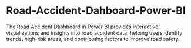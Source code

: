 # Road-Accident-Dahboard-Power-BI
The Road Accident Dashboard in Power BI provides interactive visualizations and insights into road accident data, helping users identify trends, high-risk areas, and contributing factors to improve road safety.
